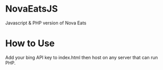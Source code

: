 # NovaEatsJS
Javascript &amp; PHP version of Nova Eats

# How to Use
Add your bing API key to index.html then host on any server that can run PHP.